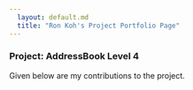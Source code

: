```yaml
---
  layout: default.md
  title: "Ron Koh's Project Portfolio Page"
---
```


### Project: AddressBook Level 4

Given below are my contributions to the project.